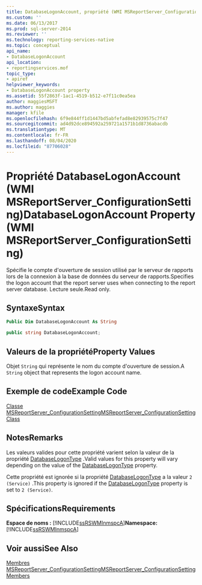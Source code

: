 ```yaml
---
title: DatabaseLogonAccount, propriété (WMI MSReportServer_ConfigurationSetting) | Microsoft Docs
ms.custom: ''
ms.date: 06/13/2017
ms.prod: sql-server-2014
ms.reviewer: ''
ms.technology: reporting-services-native
ms.topic: conceptual
api_name:
- DatabaseLogonAccount
api_location:
- reportingservices.mof
topic_type:
- apiref
helpviewer_keywords:
- DatabaseLogonAccount property
ms.assetid: 55f2863f-1ac1-4519-b512-e7f11c0ea5ea
author: maggiesMSFT
ms.author: maggies
manager: kfile
ms.openlocfilehash: 6f9e844ff1d1447bd5abfefad8e82939575c7f47
ms.sourcegitcommit: ad4d92dce894592a259721a1571b1d8736abacdb
ms.translationtype: MT
ms.contentlocale: fr-FR
ms.lasthandoff: 08/04/2020
ms.locfileid: "87706028"
---
```

# <a name="databaselogonaccount-property-wmi-msreportserver_configurationsetting"></a><span data-ttu-id="09bbb-102">Propriété DatabaseLogonAccount (WMI MSReportServer_ConfigurationSetting)</span><span class="sxs-lookup"><span data-stu-id="09bbb-102">DatabaseLogonAccount Property (WMI MSReportServer_ConfigurationSetting)</span></span>
  <span data-ttu-id="09bbb-103">Spécifie le compte d'ouverture de session utilisé par le serveur de rapports lors de la connexion à la base de données du serveur de rapports.</span><span class="sxs-lookup"><span data-stu-id="09bbb-103">Specifies the logon account that the report server uses when connecting to the report server database.</span></span> <span data-ttu-id="09bbb-104">Lecture seule.</span><span class="sxs-lookup"><span data-stu-id="09bbb-104">Read only.</span></span>  
  
## <a name="syntax"></a><span data-ttu-id="09bbb-105">Syntaxe</span><span class="sxs-lookup"><span data-stu-id="09bbb-105">Syntax</span></span>  
  
```vb  
Public Dim DatabaseLogonAccount As String  
```  
  
```csharp  
public string DatabaseLogonAccount;  
```  
  
## <a name="property-values"></a><span data-ttu-id="09bbb-106">Valeurs de la propriété</span><span class="sxs-lookup"><span data-stu-id="09bbb-106">Property Values</span></span>  
 <span data-ttu-id="09bbb-107">Objet `String` qui représente le nom du compte d'ouverture de session.</span><span class="sxs-lookup"><span data-stu-id="09bbb-107">A `String` object that represents the logon account name.</span></span>  
  
## <a name="example-code"></a><span data-ttu-id="09bbb-108">Exemple de code</span><span class="sxs-lookup"><span data-stu-id="09bbb-108">Example Code</span></span>  
 [<span data-ttu-id="09bbb-109">Classe MSReportServer_ConfigurationSetting</span><span class="sxs-lookup"><span data-stu-id="09bbb-109">MSReportServer_ConfigurationSetting Class</span></span>](msreportserver-configurationsetting-class.md)  
  
## <a name="remarks"></a><span data-ttu-id="09bbb-110">Notes</span><span class="sxs-lookup"><span data-stu-id="09bbb-110">Remarks</span></span>  
 <span data-ttu-id="09bbb-111">Les valeurs valides pour cette propriété varient selon la valeur de la propriété [DatabaseLogonType](configurationsetting-property-databaselogontype.md) .</span><span class="sxs-lookup"><span data-stu-id="09bbb-111">Valid values for this property will vary depending on the value of the [DatabaseLogonType](configurationsetting-property-databaselogontype.md) property.</span></span>  
  
 <span data-ttu-id="09bbb-112">Cette propriété est ignorée si la propriété [DatabaseLogonType](configurationsetting-property-databaselogontype.md) a la valeur `2 (Service)` .</span><span class="sxs-lookup"><span data-stu-id="09bbb-112">This property is ignored if the [DatabaseLogonType](configurationsetting-property-databaselogontype.md) property is set to `2 (Service)`.</span></span>  
  
## <a name="requirements"></a><span data-ttu-id="09bbb-113">Spécifications</span><span class="sxs-lookup"><span data-stu-id="09bbb-113">Requirements</span></span>  
 <span data-ttu-id="09bbb-114">**Espace de noms :** [!INCLUDE[ssRSWMInmspcA](../../includes/ssrswminmspca-md.md)]</span><span class="sxs-lookup"><span data-stu-id="09bbb-114">**Namespace:** [!INCLUDE[ssRSWMInmspcA](../../includes/ssrswminmspca-md.md)]</span></span>  
  
## <a name="see-also"></a><span data-ttu-id="09bbb-115">Voir aussi</span><span class="sxs-lookup"><span data-stu-id="09bbb-115">See Also</span></span>  
 [<span data-ttu-id="09bbb-116">Membres MSReportServer_ConfigurationSetting</span><span class="sxs-lookup"><span data-stu-id="09bbb-116">MSReportServer_ConfigurationSetting Members</span></span>](msreportserver-configurationsetting-members.md)  
  
  
